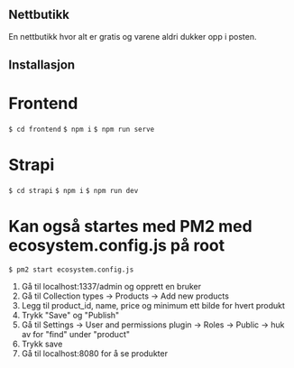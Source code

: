 ## Nettbutikk

En nettbutikk hvor alt er gratis og varene aldri dukker opp i posten.

## Installasjon
# Frontend
`$ cd frontend`
`$ npm i`
`$ npm run serve`

# Strapi
`$ cd strapi`
`$ npm i`
`$ npm run dev`

# Kan også startes med PM2 med ecosystem.config.js på root
`$ pm2 start ecosystem.config.js`
     
1. Gå til localhost:1337/admin og opprett en bruker
2. Gå til Collection types -> Products -> Add new products
3. Legg til product_id, name, price og minimum ett bilde for hvert produkt
4. Trykk "Save" og "Publish"
5. Gå til Settings -> User and permissions plugin -> Roles -> Public -> huk av for "find" under "product"
6. Trykk save
7. Gå til localhost:8080 for å se produkter
                
